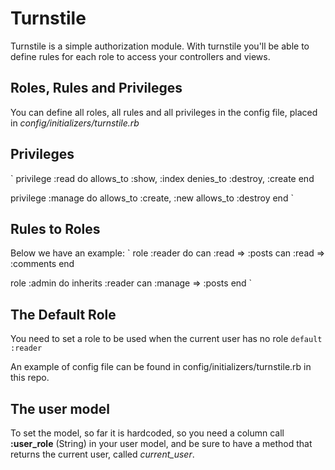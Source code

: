Turnstile
==================

Turnstile is a simple authorization module.
With turnstile you'll be able to define rules for each role to access  your controllers and views.

Roles, Rules and Privileges
-----------------------------
You can define all roles, all rules and all privileges in the config file, placed in _config/initializers/turnstile.rb_

Privileges
-----------
`
privilege :read do
   allows_to :show, :index
   denies_to :destroy, :create
end

privilege :manage do
  allows_to :create, :new
  allows_to :destroy
end
`

Rules to Roles
----------------

Below we have an example:
`
role :reader do
  can :read => :posts
  can :read => :comments
end
    
role :admin do
  inherits :reader
  can :manage => :posts
end
`

The Default Role
-------------------

You need to set a role to be used when the current user has no role
`default :reader`

An example of config file can be found in config/initializers/turnstile.rb in this repo.

The user model
---------------
 To set the model, so far it is hardcoded, so you need a column call **:user_role** (String) in
 your user model, and be sure to have a method that returns the current user, called _current_user_.
 
 
 



